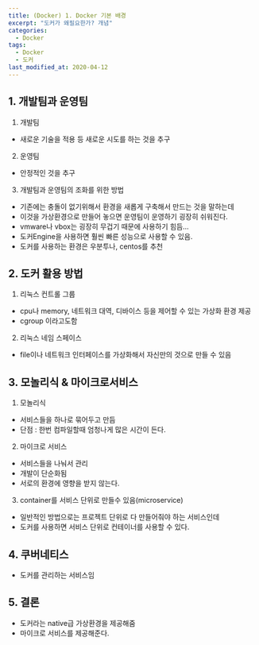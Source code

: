```yaml
---
title: (Docker) 1. Docker 기본 배경
excerpt: "도커가 왜필요한가? 개념"
categories:
  - Docker
tags:
  - Docker
  - 도커
last_modified_at: 2020-04-12
---
```

## 1. 개발팀과 운영팀
1. 개발팀
  - 새로운 기술을 적용 등 새로운 시도를 하는 것을 추구

2. 운영팀
  - 안정적인 것을 추구

3. 개발팀과 운영팀의 조화를 위한 방법
  - 기존에는 충돌이 없기위해서 환경을 새롭게 구축해서 만드는 것을 말하는데
  - 이것을 가상환경으로 만들어 놓으면 운영팀이 운영하기 굉장히 쉬워진다.
  - vmware나 vbox는 굉장히 무겁기 때문에 사용하기 힘듬...
  - 도커Engine을 사용하면 훨씬 빠른 성능으로 사용할 수 있음.
  - 도커를 사용하는 환경은 우분투나, centos를 추천

## 2. 도커 활용 방법
1. 리눅스 컨트롤 그룹
  - cpu나 memory, 네트워크 대역, 디바이스 등을 제어할 수  있는 가상화 환경 제공
  - cgroup 이라고도함
2. 리눅스 네임 스페이스
  - file이나 네트워크 인터페이스를 가상화해서 자신만의 것으로 만들 수 있음

## 3. 모놀리식 & 마이크로서비스
1. 모놀리식   
  - 서비스들을 하나로 묶어두고 만듬
  - 단점 : 한번 컴파일할때 엄청나게 많은 시간이 든다.   

2. 마이크로 서비스
  - 서비스들을 나눠서 관리
  - 개발이 단순화됨
  - 서로의 환경에 영향을 받지 않는다.

3. container를 서비스 단위로 만들수 있음(microservice)
  - 일반적인 방법으로는 프로젝트 단위로 다 만들어줘야 하는 서비스인데
  - 도커를 사용하면 서비스 단위로 컨테이너를 사용할 수 있다.

## 4. 쿠버네티스
  - 도커를 관리하는 서비스임

## 5. 결론
  - 도커라는 native급 가상환경을 제공해줌
  - 마이크로 서비스를 제공해준다.
